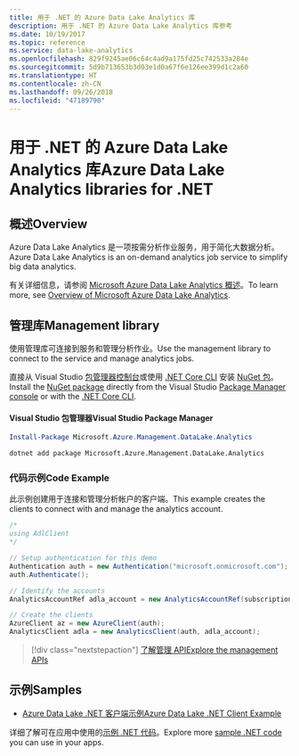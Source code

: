 ```yaml
---
title: 用于 .NET 的 Azure Data Lake Analytics 库
description: 用于 .NET 的 Azure Data Lake Analytics 库参考
ms.date: 10/19/2017
ms.topic: reference
ms.service: data-lake-analytics
ms.openlocfilehash: 829f9245ae06c64c4ad9a175fd25c742533a284e
ms.sourcegitcommit: 5d9b713653b3d03e1d0a67f6e126ee399d1c2a60
ms.translationtype: HT
ms.contentlocale: zh-CN
ms.lasthandoff: 09/26/2018
ms.locfileid: "47189790"
---
```

# <a name="azure-data-lake-analytics-libraries-for-net"></a><span data-ttu-id="e968f-103">用于 .NET 的 Azure Data Lake Analytics 库</span><span class="sxs-lookup"><span data-stu-id="e968f-103">Azure Data Lake Analytics libraries for .NET</span></span>

## <a name="overview"></a><span data-ttu-id="e968f-104">概述</span><span class="sxs-lookup"><span data-stu-id="e968f-104">Overview</span></span>

<span data-ttu-id="e968f-105">Azure Data Lake Analytics 是一项按需分析作业服务，用于简化大数据分析。</span><span class="sxs-lookup"><span data-stu-id="e968f-105">Azure Data Lake Analytics is an on-demand analytics job service to simplify big data analytics.</span></span>

<span data-ttu-id="e968f-106">有关详细信息，请参阅 [Microsoft Azure Data Lake Analytics 概述](/azure/data-lake-analytics/data-lake-analytics-overview)。</span><span class="sxs-lookup"><span data-stu-id="e968f-106">To learn more, see [Overview of Microsoft Azure Data Lake Analytics](/azure/data-lake-analytics/data-lake-analytics-overview).</span></span>

## <a name="management-library"></a><span data-ttu-id="e968f-107">管理库</span><span class="sxs-lookup"><span data-stu-id="e968f-107">Management library</span></span>

<span data-ttu-id="e968f-108">使用管理库可连接到服务和管理分析作业。</span><span class="sxs-lookup"><span data-stu-id="e968f-108">Use the management library to connect to the service and manage analytics jobs.</span></span>

<span data-ttu-id="e968f-109">直接从 Visual Studio [包管理器控制台][PackageManager]或使用 [.NET Core CLI][DotNetCLI] 安装 [NuGet 包](https://www.nuget.org/packages/Microsoft.Azure.Management.DataLake.Analytics)。</span><span class="sxs-lookup"><span data-stu-id="e968f-109">Install the [NuGet package](https://www.nuget.org/packages/Microsoft.Azure.Management.DataLake.Analytics) directly from the Visual Studio [Package Manager console][PackageManager] or with the [.NET Core CLI][DotNetCLI].</span></span>

#### <a name="visual-studio-package-manager"></a><span data-ttu-id="e968f-110">Visual Studio 包管理器</span><span class="sxs-lookup"><span data-stu-id="e968f-110">Visual Studio Package Manager</span></span>

```powershell
Install-Package Microsoft.Azure.Management.DataLake.Analytics
```

```bash
dotnet add package Microsoft.Azure.Management.DataLake.Analytics
```

### <a name="code-example"></a><span data-ttu-id="e968f-111">代码示例</span><span class="sxs-lookup"><span data-stu-id="e968f-111">Code Example</span></span>

<span data-ttu-id="e968f-112">此示例创建用于连接和管理分析帐户的客户端。</span><span class="sxs-lookup"><span data-stu-id="e968f-112">This example creates the clients to connect with and manage the analytics account.</span></span>

```csharp
/*
using AdlClient 
*/

// Setup authentication for this demo
Authentication auth = new Authentication("microsoft.onmicrosoft.com"); // change this to YOUR tenant
auth.Authenticate();

// Identify the accounts
AnalyticsAccountRef adla_account = new AnalyticsAccountRef(subscriptionId, resourceGroup, userName);

// Create the clients
AzureClient az = new AzureClient(auth);
AnalyticsClient adla = new AnalyticsClient(auth, adla_account);
```

> [!div class="nextstepaction"]
> [<span data-ttu-id="e968f-113">了解管理 API</span><span class="sxs-lookup"><span data-stu-id="e968f-113">Explore the management APIs</span></span>](/dotnet/api/overview/azure/datalakeanalytics/management)

## <a name="samples"></a><span data-ttu-id="e968f-114">示例</span><span class="sxs-lookup"><span data-stu-id="e968f-114">Samples</span></span>
* [<span data-ttu-id="e968f-115">Azure Data Lake .NET 客户端示例</span><span class="sxs-lookup"><span data-stu-id="e968f-115">Azure Data Lake .NET Client Example</span></span>](https://azure.microsoft.com/resources/samples/data-lake-dotnet-client/)

<span data-ttu-id="e968f-116">详细了解可在应用中使用的[示例 .NET 代码](https://azure.microsoft.com/resources/samples/?platform=dotnet)。</span><span class="sxs-lookup"><span data-stu-id="e968f-116">Explore more [sample .NET code](https://azure.microsoft.com/resources/samples/?platform=dotnet) you can use in your apps.</span></span>

[PackageManager]: https://docs.microsoft.com/nuget/tools/package-manager-console
[DotNetCLI]: https://docs.microsoft.com/dotnet/core/tools/dotnet-add-package
